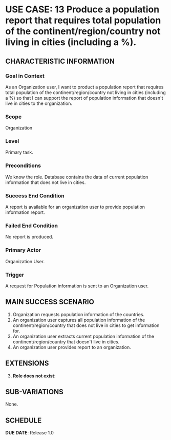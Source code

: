 # USE CASE: 13 Produce a population report that requires total population of the continent/region/country not living in cities (including a %).

## CHARACTERISTIC INFORMATION

### Goal in Context

As an Organization user, I want to product a population report that requires total population of the continent/region/country not living in cities (including a %) so that I can support the report of population information that doesn't live in cities to the organization.

### Scope

Organization

### Level

Primary task.

### Preconditions

We know the role.  Database contains the data of current population information that does not live in cities.

### Success End Condition

A report is available for an organization user to provide population information report.

### Failed End Condition

No report is produced.

### Primary Actor

Organization User.

### Trigger

A request for Population information is sent to an Organization user.

## MAIN SUCCESS SCENARIO

1. Organization requests population information of the countries.
2. An organization user captures all population information of the continent/region/country that does not live in cities to get information for.
3. An organization user extracts current population information of the continent/region/country that doesn't live in cities.
4. An organization user provides report to an organization.

## EXTENSIONS

3. **Role does not exist**:

## SUB-VARIATIONS

None.

## SCHEDULE

**DUE DATE**: Release 1.0
